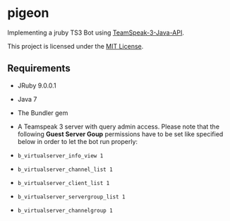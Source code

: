 # pigeon

Implementing a jruby TS3 Bot using [TeamSpeak-3-Java-API](https://github.com/TheHolyWaffle/TeamSpeak-3-Java-API).

This project is licensed under the [MIT License](https://github.com/simplay/pigeon/blob/master/LICENSE).

## Requirements
+ JRuby 9.0.0.1
+ Java 7
+ The Bundler gem
+ A Teamspeak 3 server with query admin access. Please note that the following **Guest Server Goup** permissions have to be set like specified below in order to let the bot run properly:

 + `b_virtualserver_info_view 1`
 + `b_virtualserver_channel_list 1`
 + `b_virtualserver_client_list 1`
 + `b_virtualserver_servergroup_list 1`
 + `b_virtualserver_channelgroup 1`
